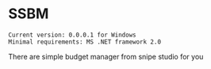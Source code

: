 SSBM
===
~~~~~~~~~~
Current version: 0.0.0.1 for Windows
Minimal requirements: MS .NET framework 2.0
~~~~~~~~~~

There are simple budget manager from snipe studio for you
